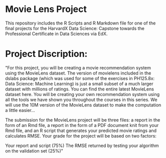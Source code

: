 # Movie Lens Project

This repository includes the R Scripts and R Markdown file for one of the final projects for the HarvardX Data Science: Capstone towards the Professional Certificate in Data Sciences via EdX. 

# Project Discription:

"For this project, you will be creating a movie recommendation system using the MovieLens dataset. The version of movielens included in the dslabs package (which was used for some of the exercises in PH125.8x: Data Science: Machine Learning) is just a small subset of a much larger dataset with millions of ratings. You can find the entire latest MovieLens dataset here. You will be creating your own recommendation system using all the tools we have shown you throughout the courses in this series. We will use the 10M version of the MovieLens dataset to make the computation a little easier...

The submission for the MovieLens project will be three files: a report in the form of an Rmd file, a report in the form of a PDF document knit from your Rmd file, and an R script that generates your predicted movie ratings and calculates RMSE. Your grade for the project will be based on two factors:

Your report and script (75%)
The RMSE returned by testing your algorithm on the validation set (25%)" 
